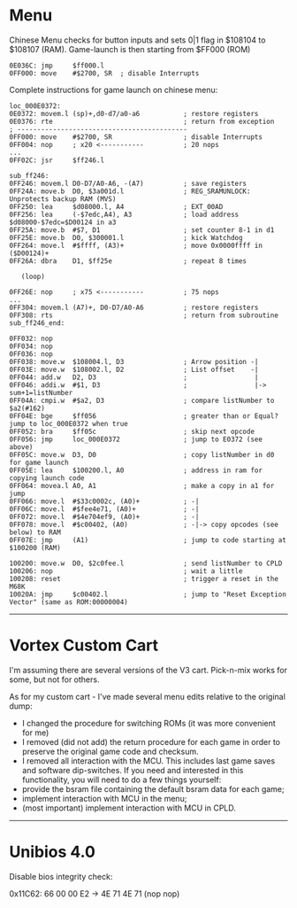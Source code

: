 # Menu

Chinese Menu checks for button inputs and sets 0|1 flag in
$108104 to $108107 (RAM).
Game-launch is then starting from $FF000 (ROM)

```
0E036C: jmp     $ff000.l
0FF000: move    #$2700, SR  ; disable Interrupts
```


Complete instructions for game launch on chinese menu:

```
loc_000E0372:
0E0372: movem.l (sp)+,d0-d7/a0-a6           ; restore registers
0E0376: rte                                 ; return from exception
; -------------------------------------------
0FF000: move    #$2700, SR                  ; disable Interrupts
0FF004: nop     ; x20 <-----------          ; 20 nops
...
0FF02C: jsr     $ff246.l

sub_ff246:
0FF246: movem.l D0-D7/A0-A6, -(A7)          ; save registers
0FF24A: move.b  D0, $3a001d.l               ; REG_SRAMUNLOCK: Unprotects backup RAM (MVS)
0FF250: lea     $d08000.l, A4               ; EXT_00AD
0FF256: lea     (-$7edc,A4), A3             ; load address $d08000-$7edc=$D00124 in a3
0FF25A: move.b  #$7, D1                     ; set counter 8-1 in d1
0FF25E: move.b  D0, $300001.l               ; kick Watchdog
0FF264: move.l  #$ffff, (A3)+               ; move 0x0000ffff in ($D00124)+
0FF26A: dbra    D1, $ff25e                  ; repeat 8 times

   (loop)

0FF26E: nop     ; x75 <-----------          ; 75 nops
...
0FF304: movem.l (A7)+, D0-D7/A0-A6          ; restore registers
0FF308: rts                                 ; return from subroutine
sub_ff246_end:

0FF032: nop
0FF034: nop
0FF036: nop
0FF038: move.w  $108004.l, D3               ; Arrow position -|
0FF03E: move.w  $108002.l, D2               ; List offset    -|
0FF044: add.w   D2, D3                      ;                 |  
0FF046: addi.w  #$1, D3                     ;                 |-> sum+1=listNumber
0FF04A: cmpi.w  #$a2, D3                    ; compare listNumber to $a2(#162)
0FF04E: bge     $ff056                      ; greater than or Equal? jump to loc_000E0372 when true
0FF052: bra     $ff05c                      ; skip next opcode
0FF056: jmp     loc_000E0372                ; jump to E0372 (see above)
0FF05C: move.w  D3, D0                      ; copy listNumber in d0 for game launch
0FF05E: lea     $100200.l, A0               ; address in ram for copying launch code
0FF064: movea.l A0, A1                      ; make a copy in a1 for jump
0FF066: move.l  #$33c0002c, (A0)+           ; -|
0FF06C: move.l  #$fee4e71, (A0)+            ; -|
0FF072: move.l  #$4e704ef9, (A0)+           ; -|
0FF078: move.l  #$c00402, (A0)              ; -|-> copy opcodes (see below) to RAM
0FF07E: jmp     (A1)                        ; jump to code starting at $100200 (RAM)

100200: move.w  D0, $2c0fee.l               ; send listNumber to CPLD
100206: nop                                 ; wait a little
100208: reset                               ; trigger a reset in the M68K
10020A: jmp     $c00402.l                   ; jump to "Reset Exception Vector" (same as ROM:00000004)
```

---

# Vortex Custom Cart

I'm assuming there are several versions of the V3 cart. Pick-n-mix works for some, but not for others.

As for my custom cart - I've made several menu edits relative to the original dump:
- I changed the procedure for switching ROMs (it was more convenient for me)
- I removed (did not add) the return procedure for each game in order to preserve the original game code and checksum.
- I removed all interaction with the MCU. This includes last game saves and software dip-switches.
If you need and interested in this functionality, you will need to do a few things yourself:
- provide the bsram file containing the default bsram data for each game;
- implement interaction with MCU in the menu;
- (most important) implement interaction with MCU in CPLD.

---

# Unibios 4.0

Disable bios integrity check:

0x11C62: 66 00 00 E2 -> 4E 71 4E 71 (nop nop)